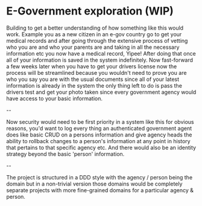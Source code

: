 # E-Government exploration (WIP)

Building to get a better understanding of how something like this would work. 
Example you as a new citizen in an e-gov country go to get your medical records and after going 
through the extensive process of vetting who you are and who your parents are and taking in all 
the necessary information etc you now have a medical record, Yipee! After doing that once all of 
your information is saved in the system indefinitely. Now fast-forward a few weeks later when you 
have to get your drivers license now the process will be streamlined because you wouldn't need to 
prove you are who you say you are with the usual documents since all of your latest information 
is already in the system the only thing left to do is pass the drivers test and get your photo taken 
since every government agency would have access to your basic information.

--

Now security would need to be first priority in a system like this for obvious reasons, you'd want to log 
every thing an authenticated government agent does like basic CRUD on a persons information and give agency 
heads the ability to rollback changes to a person's information at any point in history that pertains to that 
specific agency etc. And there would also be an identity strategy beyond the basic 'person' information.


--

The project is structured in a DDD style with the agency / person being the domain but in a non-trivial version those 
domains would be completely separate projects with more fine-grained domains for a particular agency & person.
